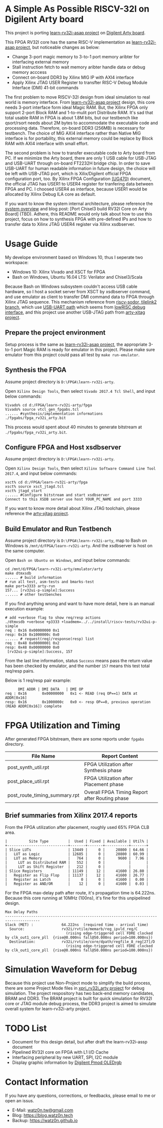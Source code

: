 A Simple As Possible RISCV-32I on Digilent Arty board
===

This project is porting [learn-rv32i-asap project](https://github.com/watz0n/learn-rv32i-asap) on [Digilent Arty board](https://store.digilentinc.com/arty-a7-artix-7-fpga-development-board-for-makers-and-hobbyists/).

This FPGA RV32I core has the same RISC-V implementation as [learn-rv32i-asap project](https://github.com/watz0n/learn-rv32i-asap), but noticeable changes as below:

* Change 3-port magic memory to 3-to-1 port memory aribter for interfacing external memory 
* Stall instruction fetch to wait memory aribter handle data or debug memory acccess
* Connect on-board DDR3 by Xilinx MIG IP with AXI4 interface
* Apply Xilinx JTAG USER Register to transfter RISC-V Debug Module Interface (DMI) 41-bit commands

The first problem to move RISCV-32I design from ideal simulation to real world is memory interface. From [learn-rv32i-asap project](https://github.com/watz0n/learn-rv32i-asap) design, this core needs 3-port interface form ideal Magic RAM. But, the Xilinx FPGA only support 2-port Block RAM and 1-to-mulit port Distribute RAM. It's sad that total usable RAM in FPGA is about 1.8M bits, but our testbench like qsort/rsort needs about 2M bytes to accommodate the executable code and processing data. Therefore, on-board DDR3 (256MB) is necessary for testbench. The choice of MIG AXI4 interface rather than Native MIG interface is for portability, this external memory could be replace by Block RAM with AXI4 interface with small effort.

The second problem is how to transfer executable code to Arty board from PC. If we minimize the Arty board, there are only 1 USB cable for USB-JTAG and USB-UART through on-board FT2232H bridge chip. In order to save USB-UART for human readable information in future design, the choice will be left with USB-JTAG port, which is Xilix/Digilent official FPGA configuration port, too. By Xilinx FPGA Configuration [(UG470)](https://www.xilinx.com/support/documentation/user_guides/ug470_7Series_Config.pdf) document, the official JTAG has USER1 to USER4 register for tranfering data between FPGA and PC. I choosed USER4 as interface, because USER1 would be allocated by Xilinx Debug ILA core as default.

If you want to know the system internal architecture, please reference the [system overview](https://github.com/watz0n/learn-rv32i-arty/blob/master/doc/RV32I-Arty-DDR3-Overview.png) and blog post: [Port Chisel3 build RV32I Core on Arty Board] (TBD). Adhere, this README would only talk about how to use this project, focus on how to synthesis FPGA with pre-defined IPs and how to transfer data to Xilinx JTAG USER4 register via Xilinx xsdbserver. 

Usage Guide
===

My develope environment based on Windows 10, thus I seperate two workspace:

* Windows 10: Xilinx Vivado and XSCT for FPGA
* Bash on Windows, Ubuntu 16.04 LTS: Verilator and Chisel3/Scala

Because Bash on Windows subsystem couldn't access USB cable hardware, so I host a socket server from XSCT by xsdbserver command, and use emulator as client to transfer DMI command data to FPGA through Xilinx JTAG sequence. This mechanism reference from [riscv-sodor, tilelink2 branch](https://github.com/librecores/riscv-sodor/tree/tilelink2_fpga/fpga), which use [USB-UART path](https://github.com/librecores/riscv-sodor/wiki/arty) which seems from [lowRISC debug interface](http://www.lowrisc.org/docs/debug-v0.3/overview/), and this project use another USB-JTAG path from [arty-xjtag project](https://github.com/watz0n/arty_xjtag).

Prepare the project environment
---
Setup process is the same as [learn-rv32i-asap project](https://github.com/watz0n/learn-rv32i-asap), the appropriate 3-to-1 port Magic RAM is ready for emulator in this project. Please make sure emulator from this project could pass all test by `make run-emulator`.

Synthesis the FPGA
---
Assume project directory is `D:\FPGA\learn-rv32i-arty`.

Open `Xilinx Design Tools`, then select `Vivado 2017.4 Tcl Shell`, and input below commands:
```
Vivado% cd d:/FPGA/learn-rv32i-arty/fpga
Vivado% source vtcl_gen_fpgabs.tcl
...... #synthesis/implementation informations
./fpgabs/fpga_rv32i_arty.bit
```
This process would spent about 40 minutes to generate bitstream at `./fpgabs/fpga_rv32i_arty.bit`.

Configure FPGA and Host xsdbserver
---
Assume project directory is `D:\FPGA\learn-rv32i-arty`.

Open `Xilinx Design Tools`, then select `Xilinx Software Command Line Tool 2017.4`, and input below commands:
```
xsct% cd d:/FPGA/learn-rv32i-arty/fpga
xsct% source xsct_jtagd.tcl
xsct% jtagd_start
...... #Configure bitstream and start xsdbserver
Connect to this XSDB server use host YOUR_PC_NAME and port 3333
```
If you want to know more detail about Xilinx JTAG toolchain, please reference the [arty-xjtag project](https://github.com/watz0n/arty_xjtag).

Build Emulator and Run Testbench
---
Assume project directory is `D:\FPGA\learn-rv32i-arty`, map to Bash on Windows is `/mnt/d/FPGA/learn-rv32i-arty`. And the xsdbserver is host on the same computer.

Open `Bash on Ubuntu on Windows`, and input below commands:
```
cd /mnt/d/FPGA/learn-rv32i-arty/emulator/arty
make dtmxsdb
...... # build information
# run all test, asm-tests and bmarks-test
make port=3333 arty-run
157... [rv32ui-p-simple]:Success
...... # other testbenches
```

If you find anything wrong and want to have more detail, here is an manual execution example:
```
# add +verbose flag to show req/resp actions
./dtmxsdb +verbose +p3333 +loadmem=../../install/riscv-tests/rv32ui-p-simple
req : 0x16 0x00000000 0x1
resp: 0x16 0x1000000c 0x0
...... # request(req)/response(resp) list
req : 0x48 0x00000001 0x2
resp: 0x48 0x00000000 0x0
 [rv32ui-p-simple]:Success, 157
```
From the last line information, status `Success` means pass the return value has been checked by emulator, and the number `157` means this test total req/resp pairs. 

Below is 1 req/resp pair example:
```
      DMI ADDR | DMI DATA   | DMI OP
req : 0x16       0x00000000   0x1 <- READ (req OP==1) DATA at ADDR[0x16]
resp: 0x16       0x1000000c   0x0 <- resp OP==0, previous operation (READ ADDR[0x16]) complete  
```

FPGA Utilization and Timing
===
After generated FPGA bitstream, there are some reports under `fpgabs` directory.

| File Name | Report Content |
| --- | --- |
| post_synth_util.rpt | FPGA Utilization after Synthesis phase |
| post_place_util.rpt | FPGA Utilization after Placement phase |
| post_route_timing_summary.rpt | Overall FPGA Timing Report after Routing phase |

Brief summaries from Xilinx 2017.4 reports
---

From the FPGA utilization after placement, roughly used 65% FPGA CLB area.
```
|          Site Type         |  Used | Fixed | Available | Util% |
+----------------------------+-------+-------+-----------+-------+
| Slice LUTs                 | 13449 |     0 |     20800 | 64.66 |
|   LUT as Logic             | 12685 |     0 |     20800 | 60.99 |
|   LUT as Memory            |   764 |     0 |      9600 |  7.96 |
|     LUT as Distributed RAM |   552 |     0 |           |       |
|     LUT as Shift Register  |   212 |     0 |           |       |
| Slice Registers            | 11149 |    12 |     41600 | 26.80 |
|   Register as Flip Flop    | 11137 |    12 |     41600 | 26.77 |
|   Register as Latch        |     0 |     0 |     41600 |  0.00 |
|   Register as AND/OR       |    12 |     0 |     41600 |  0.03 |
```

For the FPGA max-delay path after route, it's propagation time is 64.222ns. Because this core running at 10MHz (100ns), it's fine for this unpipelined design.
```
Max Delay Paths
--------------------------------------------------------------------------------------
Slack (MET) :             64.222ns  (required time - arrival time)
  Source:                 rv32i/rvtile/memarb/reg_ipvld_reg/C
                            (rising edge-triggered cell FDRE clocked by clk_out1_core_pll  {rise@0.000ns fall@50.000ns period=100.000ns})
  Destination:            rv32i/rvtile/core/dpath/regfile_8_reg[27]/D
                            (rising edge-triggered cell FDRE clocked by clk_out1_core_pll  {rise@0.000ns fall@50.000ns period=100.000ns})
```

Simulation Waveform for Debug
===

Because this project use Non-Project mode to simplify the build process, there are some Project Mode files in [xprj_rv32i_arty project](https://github.com/watz0n/xprj_rv32i_arty) for debug simulation. The project respository has two back-end memory candidates, BRAM and DDR3. The BRAM project is built for quick simulation for RV32I core or JTAG module debug process, the DDR3 project is aimed to simulate overall system for learn-rv32i-arty project. 

TODO List
===
* Document for this design detail, but after draft the learn-rv32i-assp document
* Pipelined RV32I core on FPGA with L1 I/D Cache
* Interfacing peripheral by new UART, SPI, I2C module
* Display graphic information by [Digilent Pmod OLEDrgb](https://store.digilentinc.com/pmod-oledrgb-96-x-64-rgb-oled-display-with-16-bit-color-resolution/) 

Contact Information
===

If you have any questions, corrections, or feedbacks, please email to me or open an issus.

* E-Mail:   watz0n.tw@gmail.com
* Blog:     https://blog.watz0n.tech
* Backup:   https://watz0n.github.io